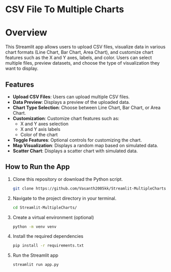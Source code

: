 # CSV File To Multiple Charts

# Overview

This Streamlit app allows users to upload CSV files, visualize data in various chart formats (Line Chart, Bar Chart, Area Chart), and customize chart features such as the X and Y axes, labels, and color. Users can select multiple files, preview datasets, and choose the type of visualization they want to display.

## Features

- **Upload CSV Files**: Users can upload multiple CSV files.
- **Data Preview**: Displays a preview of the uploaded data.
- **Chart Type Selection**: Choose between Line Chart, Bar Chart, or Area Chart.
- **Customization**: Customize chart features such as:
  - X and Y axes selection
  - X and Y axis labels
  - Color of the chart
- **Toggle Features**: Optional controls for customizing the chart.
- **Map Visualization**: Displays a random map based on simulated data.
- **Scatter Chart**: Displays a scatter chart with simulated data.

## How to Run the App

1. Clone this repository or download the Python script.
    ```bash
    git clone https://github.com/Vasanth2005kk/Streamlit-MultipleCharts.git
2. Navigate to the project directory in your terminal.
    ```bash
    cd Streamlit-MultipleCharts/
3. Create a virtual environment (optional)
    ```bash
    python -m venv venv  
4. Install the required dependencies   
    ```bash
    pip install -r requirements.txt
5. Run the Streamlit app
    ```bash
    streamlit run app.py
